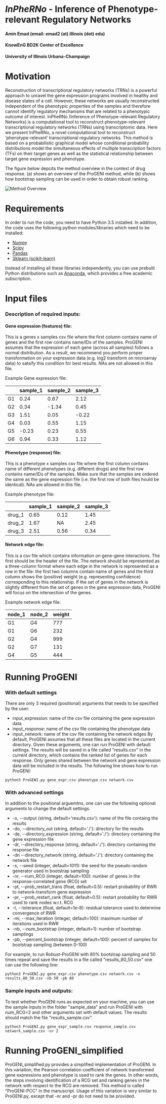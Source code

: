 # *InPheRNo* - Inference of Phenotype-relevant Regulatory Networks
#### Amin Emad (email: emad2 (at) illinois (dot) edu)
#### KnowEnG BD2K Center of Excellence
#### University of Illinois Urbana-Champaign


# Motivation
Reconstruction of transcriptional regulatory networks (TRNs) is a powerful approach to unravel the gene expression programs involved in healthy and disease states of a cell. However, these networks are usually reconstructed independent of the phenotypic properties of the samples and therefore cannot identify regulatory mechanisms that are related to a phenotypic outcome of interest. InPheRNo (Inference of Phenotype-relevant Regulatory Networks) is a computational tool to reconstruct phenotype-relevant transcriptional regulatory networks (TRNs) using transcriptomic data.
Here we present InPheRNo, a novel computational tool to reconstruct ‘phenotype-relevant’ transcriptional regulatory networks. This method is based on a probabilistic graphical model whose conditional probability distributions model the simultaneous effects of multiple transcription factors (TFs) on their target genes as well as the statistical relationship between target gene expression and phenotype. 


The figure below depcits the method overview in the context of drug response. (a) shows an overview of the ProGENI method, while (b) shows how bootstrap sampling can be used in order to obtain robust ranking. 

![Method Overview](/images/Pipeline_ProGENI.png)

# Requirements

In order to run the code, you need to have Python 3.5 installed. In addition, the code uses the following python modules/libraries which need to be installed:
- [Numpy](http://www.numpy.org/)
- [Scipy](https://www.scipy.org/)
- [Pandas](http://pandas.pydata.org/)
- [Sklearn (scikit-learn)](http://scikit-learn.org/stable/)

Instead of installing all these libraries independently, you can use prebulit Python distributions such as [Anaconda](https://www.continuum.io/downloads), which provides a free academic subscription.

# Input files

### Description of required inputs:
#### Gene expression (features) file:
This is a genes x samples csv file where the first column contains name of genes and the first row contains name/IDs of the samples. ProGENI assumes that the expression of each gene (across all samples) follows a normal distribution. As a result, we recommend you perform proper transformation on your expression data (e.g. log2 transform on microarray data) to satsify this condition for best results. NAs are not allowed in this file. 

Example Gene expression file:

|  | sample_1 | sample_2 | sample_3 |
| :--- | :--- | :--- | :--- |
| G1 | 0.24 | 0.67 | 2.12 |  
| G2 | 0.34 | -1.34 | 0.45 |
| G3 | 1.51 | 0.05 | -0.22 |
| G4 | 0.03 | 0.55 | 1.15 |
| G5 | -0.23 | 0.23 | 0.55 |
| G6 | 0.94 | 0.33 | 1.12 |


#### Phenotype (response) file:
This is a phenotype x samples csv file where the first column contains name of different phenotypes (e.g. different drugs) and the first row contains name/IDs of the samples. Make sure that the samples are ordered the same as the gene expression file (i.e. the first row of both files hould be identical). NAs are allowed in this file. 

Example phenotype file:

|  | sample_1 | sample_2 | sample_3 |
| :--- | :--- | :--- | :--- |
| drug_1 | 0.65 | 0.12 | 1.45 |  
| drug_2 | 1.67 | NA | 2.45 |
| drug_3 | 2.51 | 0.56 | 0.34 |


#### Network edge file:
This is a csv file which contains information on gene-gene interactions. The first should be the header of the file. The network should be represented as a three-column format where each edge in the network is represented as a row in the file: the first two columns contain name of genes and the third column shows the (positive) weight (e.g. representing confidence) corresponding to this relationship. If the set of genes in the network is slightly different from the set of genes in the gene expression data, ProGENI will focus on the intersection of the genes.  

Example network edge file:

| node_1 | node_2 | weight |
| :--- | :--- | :--- |
| G1 | G4 | 777 |
| G1 | G6 | 232 |
| G2 | G4 | 999 |
| G2 | G7 | 131 |
| G4 | G5 | 444 |
 

# Running ProGENI
### With default settings
There are only 3 required (positional) arguments that needs to be specified by the user:
- input_expression: name of the csv file containing the gene expression data
- input_response: name of the csv file containing the phenotype data
- input_network: name of the csv file containing the network edges
By default, ProGENI assumes that all these files are located in the current directory. Given these arguments, one can run ProGENI with default settings. The results will be saved in a file called "results.csv" in the current directory, which contains the ranked list of genes for each response. Only genes shared between the network and gene expression data will be included in the results. The following line shows how to run ProGENI:
```
python3 ProGENI.py gene_expr.csv phenotype.csv network.csv
```

### With advanced settings
In addition to the positional arguemtns, one can use the following optional arguments to change the default settings.
- -o, --output (string, default='results.csv'): name of the file containg the results
- -do, --directory_out (string, default='./'): directory for the results
- -de, --directory_expression (string, default='./'): directory containing the gene expression file
- -dr, --directory_response (string, default='./'): directory containing the response file
- -dn --directory_network (string, default='./'): directory containing the network file
- -s, --seed (integer, default=1011): the seed for the pseudo random generator used in bootstrap sampling
- -nr, --num_RCG (integer, default=100): number of genes in the response-correlated gene (RCG) set
- -pt, --prob_restart_trans (float, default=0.5): restart probability of RWR to network-transform gene expression
- -pr, --prob_restart_rank (float, default=0.5): restart probability for RWR used to rank nodes w.r.t. RCG
- -t, --tolerance (float, default=1e-8): residual tolerance used to determine convergence of RWR
- -mi, --max_iteration (integer, default=100): maximum number of iterations used in RWR
- -nb, --num_bootstrap (integer, default=1): number of bootstrap samplings
- -pb, --percent_bootstrap (integer, default=100): percent of samples for bootstrap sampling (between 0-100)

For example, to run Robust-ProGENI with 80% bootstrap sampling and 50 times repeat and save the results in a file called "results_80_50.csv" one can use the following line:
```
python3 ProGENI.py gene_expr.csv phenotype.csv network.csv -o results_80_50.csv -nb 50 -pb 80
```

### Sample inputs and outputs:
To test whether ProGENI runs as expected on your machine, you can use the sample inputs in the folder "sample_data" and run ProGENI with num_RCG=2 and other arguments set with default values. The results should match the file "results_sample.csv".
```
python3 ProGENI.py gene_expr_sample.csv response_sample.csv network_sample.csv -nr 2
```
# Running ProGENI_simplified
ProGENI_simplified.py provides a simplified implementation of ProGENI. In this variation, the Pearson correlation coefficient of network transformed gene expressions and phenotype is used to rank the genes. In other words, the steps involving identification of a RCG set and ranking genes in the network with respect to the RCG are removed. This method is called "ProGENI-PCC" in the manuscript. 
Usage of this variation is very similar to ProGENI.py, except that -nr and -pr do not need to be provided. 
